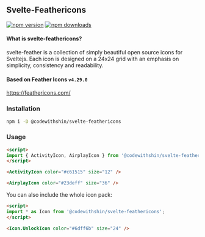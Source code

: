 ## Svelte-Feathericons

[![npm version](https://badgen.net/npm/v/@codewithshin/svelte-feathericons)](https://www.npmjs.com/package/@codewithshin/svelte-feathericons)
[![npm downloads](https://badgen.net/npm/dm/@codewithshin/svelte-feathericons)](https://www.npmjs.com/package/@codewithshin/svelte-feathericons)

#### What is svelte-feathericons?

svelte-feather is a collection of simply beautiful open source icons for Sveltejs. Each icon is designed on a 24x24 grid with an emphasis on simplicity, consistency and readability.

#### Based on Feather Icons  ```v4.29.0```
https://feathericons.com/

### Installation

```sh
npm i -D @codewithshin/svelte-feathericons
```

### Usage

```html
<script>
import { ActivityIcon, AirplayIcon } from '@codewithshin/svelte-feathericons';
</script>

<ActivityIcon color="#c61515" size="12" />

<AirplayIcon color="#23deff" size="36" />
```

You can also include the whole icon pack:

```html
<script>
import * as Icon from '@codewithshin/svelte-feathericons';
</script>

<Icon.UnlockIcon color="#6dff6b" size="24" />
```
